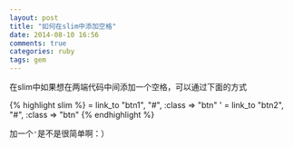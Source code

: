 ```yaml
---
layout: post
title: "如何在slim中添加空格"
date: 2014-08-10 16:56
comments: true
categories: ruby
tags: gem
---
```


在slim中如果想在两端代码中间添加一个空格，可以通过下面的方式

{% highlight slim %}
= link_to "btn1", "#", :class => "btn"
'
= link_to "btn2", "#", :class => "btn"
{% endhighlight %}

加一个`'`是不是很简单啊：）
